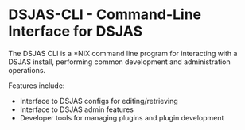 # DSJAS-CLI - **Command-Line Interface for DSJAS**

The DSJAS CLI is a \*NIX command line program for interacting with a DSJAS install, performing common development and administration operations.

Features include:

* Interface to DSJAS configs for editing/retrieving
* Interface to DSJAS admin features
* Developer tools for managing plugins and plugin development
